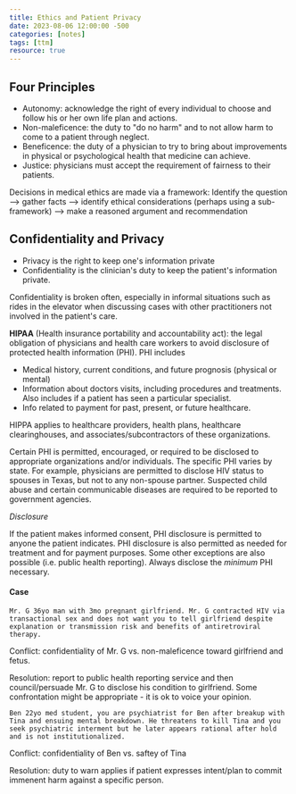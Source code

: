 ```yaml
---
title: Ethics and Patient Privacy
date: 2023-08-06 12:00:00 -500
categories: [notes]
tags: [ttm]
resource: true
---
```


## Four Principles
 - Autonomy: acknowledge the right of every individual to choose and follow his or her own life plan and actions.
 - Non-maleficence: the duty to "do no harm" and to not allow harm to come to a patient through neglect.
 - Beneficence: the duty of a physician to try to bring about improvements in physical or psychological health that medicine can achieve.
 - Justice: physicians must accept the requirement of fairness to their patients.
 
Decisions in medical ethics are made via a framework: Identify the question --> gather facts --> identify ethical considerations (perhaps using a sub-framework) --> make a reasoned argument and recommendation

## Confidentiality and Privacy
 - Privacy is the right to keep one's information private
 - Confidentiality is the clinician's duty to keep the patient's information private.
 
Confidentiality is broken often, especially in informal situations such as rides in the elevator when discussing cases with other practitioners not involved in the patient's care. 

**HIPAA** (Health insurance portability and accountability act): the legal obligation of physicians and health care workers to avoid disclosure of protected health information (PHI). PHI includes
 - Medical history, current conditions, and future prognosis (physical or mental)
 - Information about doctors visits, including procedures and treatments. Also includes if a patient has seen a particular specialist.
 - Info related to payment for past, present, or future healthcare.

HIPPA applies to healthcare providers, health plans, healthcare clearinghouses, and associates/subcontractors of these organizations.

Certain PHI is permitted, encouraged, or required to be disclosed to appropriate organizations and/or individuals. The specific PHI varies by state. For example, physicians are permitted to disclose HIV status to spouses in Texas, but not to any non-spouse partner. Suspected child abuse and certain communicable diseases are required to be reported to government agencies.

_Disclosure_ 

If the patient makes informed consent, PHI disclosure is permitted to anyone the patient indicates. PHI disclosure is also permitted as needed for treatment and for payment purposes. Some other exceptions are also possible (i.e. public health reporting). Always disclose the _minimum_ PHI necessary.

#### Case 

`Mr. G 36yo man with 3mo pregnant girlfriend. Mr. G contracted HIV via transactional sex and does not want you to tell girlfriend despite explanation or transmission risk and benefits of antiretroviral therapy.`
 
Conflict: confidentiality of Mr. G vs. non-maleficence toward girlfriend and fetus.

Resolution: report to public health reporting service and then council/persuade Mr. G to disclose his condition to girlfriend. Some confrontation might be appropriate - it is ok to voice your opinion.

`Ben 22yo med student, you are psychiatrist for Ben after breakup with Tina and ensuing mental breakdown. He threatens to kill Tina and you seek psychiatric interment but he later appears rational after hold and is not institutionalized.`

Conflict: confidentiality of Ben vs. saftey of Tina

Resolution: duty to warn applies if patient expresses intent/plan to commit immenent harm against a specific person.

 


 


